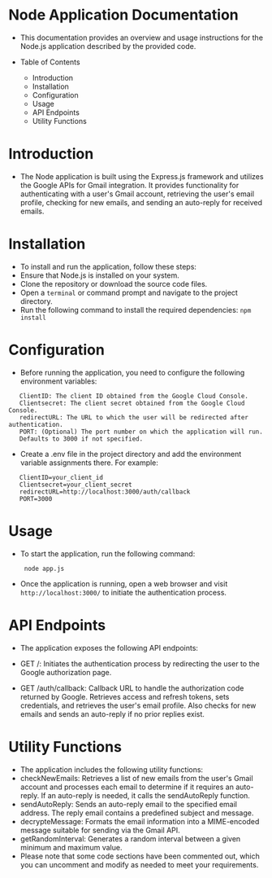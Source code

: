 # Node Application Documentation
- This documentation provides an overview and usage instructions for the Node.js application described by the provided code.

- Table of Contents
  - Introduction
  - Installation
  - Configuration
  - Usage
  - API Endpoints
  - Utility Functions

# Introduction

- The Node application is built using the Express.js framework and utilizes the Google APIs for Gmail integration. It provides functionality for authenticating with a user's Gmail account, retrieving the user's email profile, checking for new emails, and sending an auto-reply for received emails.

# Installation

- To install and run the application, follow these steps:
- Ensure that Node.js is installed on your system.
- Clone the repository or download the source code files.
- Open a `terminal` or command prompt and navigate to the project directory.
- Run the following command to install the required dependencies:
  `npm install`

# Configuration

- Before running the application, you need to configure the following environment variables:

```
   ClientID: The client ID obtained from the Google Cloud Console.
   Clientsecret: The client secret obtained from the Google Cloud Console.
   redirectURL: The URL to which the user will be redirected after authentication.
   PORT: (Optional) The port number on which the application will run.
   Defaults to 3000 if not specified.

```

- Create a .env file in the project directory and add the environment variable assignments there. For example:

```
   ClientID=your_client_id
   Clientsecret=your_client_secret
   redirectURL=http://localhost:3000/auth/callback
   PORT=3000

```

# Usage

- To start the application, run the following command:

  ` node app.js`

- Once the application is running, open a web browser and visit `http://localhost:3000/` to initiate the authentication process.

# API Endpoints

- The application exposes the following API endpoints:

- GET /: Initiates the authentication process by redirecting the user to the Google authorization page.
- GET /auth/callback: Callback URL to handle the authorization code returned by Google. Retrieves access and refresh tokens, sets credentials, and retrieves the user's email profile. Also checks for new emails and sends an auto-reply if no prior replies exist.

# Utility Functions

- The application includes the following utility functions:
- checkNewEmails: Retrieves a list of new emails from the user's Gmail account and processes each email to determine if it requires an auto-reply. If an auto-reply is needed, it calls the sendAutoReply function.
- sendAutoReply: Sends an auto-reply email to the specified email address. The reply email contains a predefined subject and message.
- decrypteMessage: Formats the email information into a MIME-encoded message suitable for sending via the Gmail API.
- getRandomInterval: Generates a random interval between a given minimum and maximum value.
- Please note that some code sections have been commented out, which you can uncomment and modify as needed to meet your requirements.
